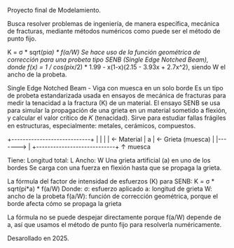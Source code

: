 Proyecto final de Modelamiento.

Busca resolver problemas de ingeniería, de manera específica, mecánica de fracturas, mediante métodos numéricos como puede ser el método de punto fijo.

K = σ * sqrt(pi*a) * f(a/W)
Se hace uso de la función geométrica de corrección para una probeta tipo SENB (Single Edge Notched Beam), donde f(x) = 1 / cos(pi*x/2) * 1.99 - x(1-x)(2.15 - 3.93x + 2.7x^2), siendo W el ancho de la probeta.

Single Edge Notched Beam - Viga con muesca en un solo borde
Es un tipo de probeta estandarizada usada en ensayos de mecánica de fracturas para medir la tenacidad a la fractura (K) de un material.
El ensayo SENB se usa para simular la propagación de una grieta en un material sometido a flexión, y calcular el valor crítico de 𝐾 (tenacidad).
Sirve para estudiar fallas frágiles en estructuras, especialmente: metales, cerámicos, compuestos.

+----------------------------+
|                            |
|                            |  <- Material
|             a              |  <- Grieta (muesca)
|         |------->          |
+----------------------------+
          ↑
        muesca

Tiene:
Longitud total: L
Ancho: W
Una grieta artificial (a) en uno de los bordes
Se carga con una fuerza en flexión hasta que se propaga la grieta.

La fórmula del factor de intensidad de esfuerzos (K) para SENB:
K = σ * sqrt(pi*a) * f(a/W)
Donde:
σ: esfuerzo aplicado
a: longitud de grieta
W: ancho de la probeta
f(a/W): función de corrección geométrica, porque el borde afecta cómo se propaga la grieta

La fórmula no se puede despejar directamente porque f(a/W) depende de a, así que usamos el método de punto fijo para resolverla numéricamente.

Desarollado en 2025.
